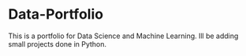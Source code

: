 # Data-Portfolio
This is a portfolio for Data Science and Machine Learning.
Ill be adding small projects done in Python.
